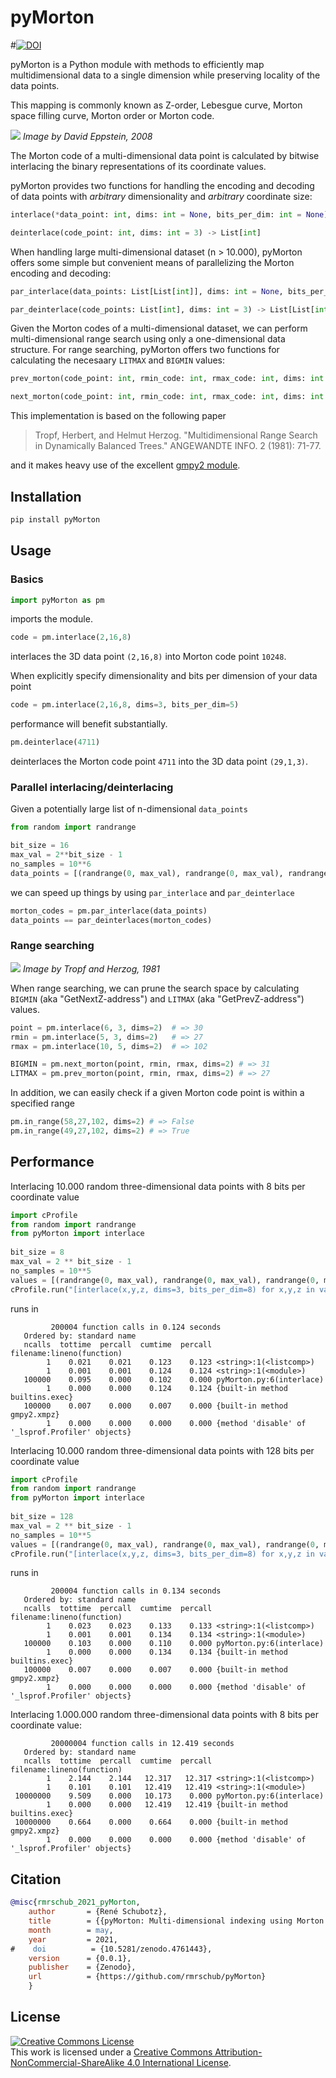 # pyMorton
#[![DOI](https://zenodo.org/badge/367291041.svg)](https://zenodo.org/badge/latestdoi/367291041)

pyMorton is a Python module with methods to efficiently map multidimensional data to a single dimension while preserving locality of the data points.

This mapping is commonly known as Z-order, Lebesgue curve, Morton space filling curve, Morton order or Morton code.

![](https://upload.wikimedia.org/wikipedia/commons/3/30/Z-curve.svg)
*Image by David Eppstein, 2008*

The Morton code of a multi-dimensional data point is calculated by bitwise interlacing the binary representations of its coordinate values.

pyMorton provides two functions for handling the encoding and decoding of data points with _arbitrary_ dimensionality and _arbitrary_ coordinate size:
 
```python
interlace(*data_point: int, dims: int = None, bits_per_dim: int = None) -> int
```
```python
deinterlace(code_point: int, dims: int = 3) -> List[int]
```

When handling large multi-dimensional dataset (n > 10.000), pyMorton offers some simple  but convenient means of parallelizing the Morton encoding and decoding:
 
```python
par_interlace(data_points: List[List[int]], dims: int = None, bits_per_dim: int = None) -> List[int]
```
```python
par_deinterlace(code_points: List[int], dims: int = 3) -> List[List[int]]
```

Given the Morton codes of a multi-dimensional dataset, we can perform multi-dimensional range search using only a one-dimensional data structure. 
For range searching, pyMorton offers two functions for calculating the necesaary `LITMAX` and `BIGMIN` values:
```python
prev_morton(code_point: int, rmin_code: int, rmax_code: int, dims: int = 3) -> int
```
```python 
next_morton(code_point: int, rmin_code: int, rmax_code: int, dims: int = 3) -> int
```

This implementation is based on the following paper 

> Tropf, Herbert, and Helmut Herzog. "Multidimensional Range Search in Dynamically Balanced Trees." ANGEWANDTE INFO. 2 (1981): 71-77.

and it makes heavy use of the excellent [gmpy2 module](https://gmpy2.readthedocs.io/en/latest/).

## Installation
```bash
pip install pyMorton
```

## Usage

### Basics 
````python
import pyMorton as pm 
````
imports the module.
```python
code = pm.interlace(2,16,8)
```
interlaces the 3D data point `(2,16,8)` into Morton code point `10248`.

When explicitly specify dimensionality and bits per dimension of your data point 
```python
code = pm.interlace(2,16,8, dims=3, bits_per_dim=5)
```
performance will benefit substantially. 

```python
pm.deinterlace(4711)
```
deinterlaces the Morton code point `4711` into the 3D data point `(29,1,3)`.

### Parallel interlacing/deinterlacing
Given a potentially large list of n-dimensional `data_points`
````python
from random import randrange

bit_size = 16
max_val = 2**bit_size - 1
no_samples = 10**6
data_points = [(randrange(0, max_val), randrange(0, max_val), randrange(0, max_val)) for i in range(no_samples)]
```` 
we can speed up things by using `par_interlace` and `par_deinterlace`
```python
morton_codes = pm.par_interlace(data_points)
data_points == par_deinterlaces(morton_codes)
````

### Range searching   
![](https://i.postimg.cc/qRQfSY80/tropf-figure-9.png)
*Image by Tropf and Herzog, 1981*


When range searching, we can prune the search space by calculating `BIGMIN` (aka "GetNextZ-address") and `LITMAX` (aka "GetPrevZ-address") values.     
```python
point = pm.interlace(6, 3, dims=2)  # => 30
rmin = pm.interlace(5, 3, dims=2)   # => 27
rmax = pm.interlace(10, 5, dims=2)  # => 102

BIGMIN = pm.next_morton(point, rmin, rmax, dims=2) # => 31
LITMAX = pm.prev_morton(point, rmin, rmax, dims=2) # => 27
```
In addition, we can easily check if a given Morton code point is within a specified range
```python 
pm.in_range(58,27,102, dims=2) # => False
pm.in_range(49,27,102, dims=2) # => True
```

## Performance
Interlacing 10.000 random three-dimensional data points with 8 bits per coordinate value
```python
import cProfile
from random import randrange
from pyMorton import interlace
    
bit_size = 8
max_val = 2 ** bit_size - 1
no_samples = 10**5
values = [(randrange(0, max_val), randrange(0, max_val), randrange(0, max_val)) for i in range(no_samples)]
cProfile.run("[interlace(x,y,z, dims=3, bits_per_dim=8) for x,y,z in values]")
```
runs in
```
         200004 function calls in 0.124 seconds
   Ordered by: standard name
   ncalls  tottime  percall  cumtime  percall filename:lineno(function)
        1    0.021    0.021    0.123    0.123 <string>:1(<listcomp>)
        1    0.001    0.001    0.124    0.124 <string>:1(<module>)
   100000    0.095    0.000    0.102    0.000 pyMorton.py:6(interlace)
        1    0.000    0.000    0.124    0.124 {built-in method builtins.exec}
   100000    0.007    0.000    0.007    0.000 {built-in method gmpy2.xmpz}
        1    0.000    0.000    0.000    0.000 {method 'disable' of '_lsprof.Profiler' objects}
```

Interlacing 10.000 random three-dimensional data points with 128 bits per coordinate value
```python
import cProfile
from random import randrange
from pyMorton import interlace
    
bit_size = 128
max_val = 2 ** bit_size - 1
no_samples = 10**5
values = [(randrange(0, max_val), randrange(0, max_val), randrange(0, max_val)) for i in range(no_samples)]
cProfile.run("[interlace(x,y,z, dims=3, bits_per_dim=8) for x,y,z in values]")
```
runs in 
```
         200004 function calls in 0.134 seconds
   Ordered by: standard name
   ncalls  tottime  percall  cumtime  percall filename:lineno(function)
        1    0.023    0.023    0.133    0.133 <string>:1(<listcomp>)
        1    0.001    0.001    0.134    0.134 <string>:1(<module>)
   100000    0.103    0.000    0.110    0.000 pyMorton.py:6(interlace)
        1    0.000    0.000    0.134    0.134 {built-in method builtins.exec}
   100000    0.007    0.000    0.007    0.000 {built-in method gmpy2.xmpz}
        1    0.000    0.000    0.000    0.000 {method 'disable' of '_lsprof.Profiler' objects}
```

Interlacing 1.000.000 random three-dimensional data points with 8 bits per coordinate value:
```
         20000004 function calls in 12.419 seconds
   Ordered by: standard name
   ncalls  tottime  percall  cumtime  percall filename:lineno(function)
        1    2.144    2.144   12.317   12.317 <string>:1(<listcomp>)
        1    0.101    0.101   12.419   12.419 <string>:1(<module>)
 10000000    9.509    0.000   10.173    0.000 pyMorton.py:6(interlace)
        1    0.000    0.000   12.419   12.419 {built-in method builtins.exec}
 10000000    0.664    0.000    0.664    0.000 {built-in method gmpy2.xmpz}
        1    0.000    0.000    0.000    0.000 {method 'disable' of '_lsprof.Profiler' objects}
```

## Citation
```bibtex
@misc{rmrschub_2021_pyMorton,
    author       = {René Schubotz},
    title        = {{pyMorton: Multi-dimensional indexing using Morton space filling curves.}},
    month        = may,
    year         = 2021,
#    doi          = {10.5281/zenodo.4761443},
    version      = {0.0.1},
    publisher    = {Zenodo},
    url          = {https://github.com/rmrschub/pyMorton}
    }
```



## License
<a rel="license" href="http://creativecommons.org/licenses/by-nc-sa/4.0/"><img alt="Creative Commons License" style="border-width:0" src="https://i.creativecommons.org/l/by-nc-sa/4.0/80x15.png" /></a><br />This work is licensed under a <a rel="license" href="http://creativecommons.org/licenses/by-nc-sa/4.0/">Creative Commons Attribution-NonCommercial-ShareAlike 4.0 International License</a>.
